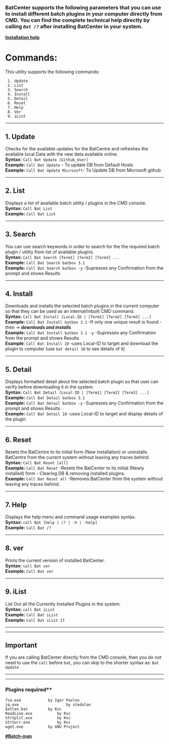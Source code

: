 ### BatCenter supports the following parameters that you can use to install different batch plugins in your computer directly from CMD. You can find the complete technical help directly by calling _`Bat /?`_ after installing BatCenter in your system.

**[Installation help](https://github.com/Batch-Man/BatCenter/blob/main/README.md)** 

# Commands:
 This utility supports the following commands:

```
 1. Update
 2. List
 3. Search
 4. Install
 5. Detail
 6. Reset
 7. Help
 8. Ver
 9. iList
```
___

## 1. Update
Checks for the available updates for the BatCentre and refreshes the available local Data with the new data available online.  
**Syntax:** ``Call Bat Update [Github_User]``  
**Example:** ``Call Bat Update`` - To update DB from Default Hosts  
**Example:** ``Call Bat Update Microsoft``- To Update DB from Microsoft github  
___

## 2. List
Displays a list of available batch utility / plugins in the CMD console.  
**Syntax:** ``Call Bat List``  
**Example:** ``Call Bat List``  

___

## 3. Search
You can use search keywords in order to search for the the required batch plugin / utility from list of available plugins.  
**Syntax:** ``Call Bat Search [Term1] [Term2] [Term3] ...``  
**Example:** ``Call Bat Search batbox 3.1``  
**Example:** ``Call Bat Search batbox -y``  -Supresses any Confirmation from the prompt and shows Results  
___

## 4. Install
Downloads and installs the selected batch plugins in the current computer so that they can be used as an internal/inbuilt CMD command.  
**Syntax:** ``Call Bat Install [Local-ID | [Term1] [Term2] [Term3] ...]``  
**Example:** ``Call Bat Install batbox 3.1``  -If only one unique result is found - then -> ***downloads and installs***  
**Example:** ``Call Bat Install batbox 3.1 -y``  -Supresses any Confirmation from the prompt and shows Results  
**Example**: ``Call Bat Install 10``  -uses Local-ID to target and download the plugin to computer  (use ```bat detail 10``` to see details of it)
___

## 5. Detail
Displays formatted detail about the selected batch plugin so that user can verify before downloading it in the system.  
**Syntax:** ``Call Bat Detail [Local-ID | [Term1] [Term2] [Term3] ...]``  
**Example:** ``Call Bat Detail batbox 3.1``  
**Example:** ``Call Bat Detail batbox -y``  -Supresses any Confirmation from the prompt and shows Results  
**Example:** ``Call Bat Detail 10``  -uses Local-ID to target and display details of the plugin  
___

## 6. Reset
Resets the BatCentre to its initial form (New installation) or uninstalls BatCentre from the current system without leaving any traces behind.  
**Syntax:** ``Call Bat Reset [all]``  
**Example:** ``Call Bat Reset``  -Resets the BatCenter to its initial (Newly installed) form - Clearing DB & removing installed plugins.  
**Example:** ``Call Bat Reset all``  -Removes BatCenter from the system without leaving any traces behind.
 
___

## 7. Help
Displays the help menu and command usage examples syntax.  
**Syntax:** ``call Bat [help | /? | -h | -help]``  
**Example:** ``Call Bat /?``  
___

## 8. ver
Prints the current version of installed BatCenter.  
**Syntax:** ``call Bat ver``  
**Example:** ``Call Bat ver``  

___

## 9. iList
List Out all the Currently Installed Plugins in the system.  
**Syntax:** ``call Bat iList``  
**Example:** ``Call Bat iList``  
**Example:** ``Call Bat iList 17`` 

___
___
## Important
If you are calling BatCenter directly from the CMD console, then you do not need to use the `call` before `bat`, you can skip to the shorter syntax as:  ``Bat Update``
___
___

 ### Plugins required**
 ```
 7za.exe 			by Igor Pavlov
 jq.exe 			        by stedolan 
 Getlen.bat			by Kvc
 ReadLine.exe			by Kvc
 StrSplit.exe			by Kvc
 StrSurr.exe			by Kvc
 wget.exe			by GNU Project
```
 
**[#Batch-man](https://batch-man.com)** 
  
